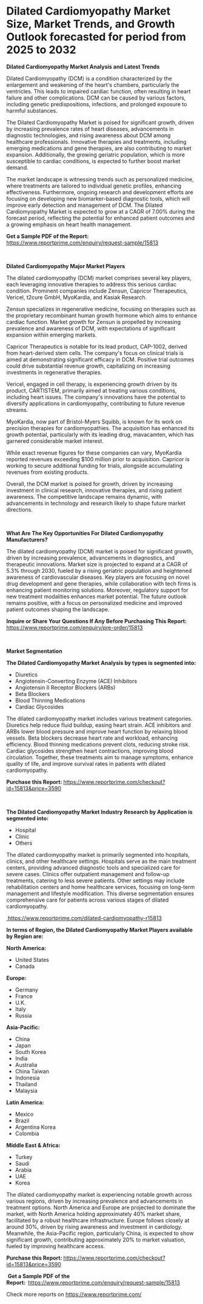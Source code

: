 <p><h1>Dilated Cardiomyopathy Market Size, Market Trends, and Growth Outlook forecasted for period from 2025 to 2032</h1></p><p><strong>Dilated Cardiomyopathy Market Analysis and Latest Trends</strong></p>
<p><p>Dilated Cardiomyopathy (DCM) is a condition characterized by the enlargement and weakening of the heart's chambers, particularly the ventricles. This leads to impaired cardiac function, often resulting in heart failure and other complications. DCM can be caused by various factors, including genetic predispositions, infections, and prolonged exposure to harmful substances.</p><p>The Dilated Cardiomyopathy Market is poised for significant growth, driven by increasing prevalence rates of heart diseases, advancements in diagnostic technologies, and rising awareness about DCM among healthcare professionals. Innovative therapies and treatments, including emerging medications and gene therapies, are also contributing to market expansion. Additionally, the growing geriatric population, which is more susceptible to cardiac conditions, is expected to further boost market demand.</p><p>The market landscape is witnessing trends such as personalized medicine, where treatments are tailored to individual genetic profiles, enhancing effectiveness. Furthermore, ongoing research and development efforts are focusing on developing new biomarker-based diagnostic tools, which will improve early detection and management of DCM. The Dilated Cardiomyopathy Market is expected to grow at a CAGR of 7.00% during the forecast period, reflecting the potential for enhanced patient outcomes and a growing emphasis on heart health management.</p></p>
<p><strong>Get a Sample PDF of the Report:&nbsp;</strong> <a href="https://www.reportprime.com/enquiry/request-sample/15813?utm_campaign=1835&utm_medium=2&utm_source=Github&utm_content=ia&utm_term=20032025&utm_id=dilated-cardiomyopathy">https://www.reportprime.com/enquiry/request-sample/15813</a></p>
<p>&nbsp;</p>
<p><strong>Dilated Cardiomyopathy Major Market Players</strong></p>
<p><p>The dilated cardiomyopathy (DCM) market comprises several key players, each leveraging innovative therapies to address this serious cardiac condition. Prominent companies include Zensun, Capricor Therapeutics, Vericel, t2cure GmbH, MyoKardia, and Kasiak Research.</p><p>Zensun specializes in regenerative medicine, focusing on therapies such as the proprietary recombinant human growth hormone which aims to enhance cardiac function. Market growth for Zensun is propelled by increasing prevalence and awareness of DCM, with expectations of significant expansion within emerging markets.</p><p>Capricor Therapeutics is notable for its lead product, CAP-1002, derived from heart-derived stem cells. The company's focus on clinical trials is aimed at demonstrating significant efficacy in DCM. Positive trial outcomes could drive substantial revenue growth, capitalizing on increasing investments in regenerative therapies.</p><p>Vericel, engaged in cell therapy, is experiencing growth driven by its product, CARTISTEM, primarily aimed at treating various conditions, including heart issues. The company's innovations have the potential to diversify applications in cardiomyopathy, contributing to future revenue streams.</p><p>MyoKardia, now part of Bristol-Myers Squibb, is known for its work on precision therapies for cardiomyopathies. The acquisition has enhanced its growth potential, particularly with its leading drug, mavacamten, which has garnered considerable market interest.</p><p>While exact revenue figures for these companies can vary, MyoKardia reported revenues exceeding $100 million prior to acquisition. Capricor is working to secure additional funding for trials, alongside accumulating revenues from existing products.</p><p>Overall, the DCM market is poised for growth, driven by increasing investment in clinical research, innovative therapies, and rising patient awareness. The competitive landscape remains dynamic, with advancements in technology and research likely to shape future market directions.</p></p>
<p>&nbsp;</p>
<p><strong>What Are The Key Opportunities For Dilated Cardiomyopathy Manufacturers?</strong></p>
<p><p>The dilated cardiomyopathy (DCM) market is poised for significant growth, driven by increasing prevalence, advancements in diagnostics, and therapeutic innovations. Market size is projected to expand at a CAGR of 5.3% through 2030, fueled by a rising geriatric population and heightened awareness of cardiovascular diseases. Key players are focusing on novel drug development and gene therapies, while collaboration with tech firms is enhancing patient monitoring solutions. Moreover, regulatory support for new treatment modalities enhances market potential. The future outlook remains positive, with a focus on personalized medicine and improved patient outcomes shaping the landscape.</p></p>
<p><strong>Inquire or Share Your Questions If Any Before Purchasing This Report:</strong> <a href="https://www.reportprime.com/enquiry/pre-order/15813?utm_campaign=1835&utm_medium=2&utm_source=Github&utm_content=ia&utm_term=20032025&utm_id=dilated-cardiomyopathy">https://www.reportprime.com/enquiry/pre-order/15813</a></p>
<p>&nbsp;</p>
<p><strong>Market Segmentation</strong></p>
<p><strong>The Dilated Cardiomyopathy Market Analysis by types is segmented into:</strong></p>
<p><ul><li>Diuretics</li><li>Angiotensin-Converting Enzyme (ACE) Inhibitors</li><li>Angiotensin II Receptor Blockers (ARBs)</li><li>Beta Blockers</li><li>Blood Thinning Medications</li><li>Cardiac Glycosides</li></ul></p>
<p><p>The dilated cardiomyopathy market includes various treatment categories. Diuretics help reduce fluid buildup, easing heart strain. ACE inhibitors and ARBs lower blood pressure and improve heart function by relaxing blood vessels. Beta blockers decrease heart rate and workload, enhancing efficiency. Blood thinning medications prevent clots, reducing stroke risk. Cardiac glycosides strengthen heart contractions, improving blood circulation. Together, these treatments aim to manage symptoms, enhance quality of life, and improve survival rates in patients with dilated cardiomyopathy.</p></p>
<p><strong>Purchase this Report:&nbsp;</strong><a href="https://www.reportprime.com/checkout?id=15813&price=3590&utm_campaign=1835&utm_medium=2&utm_source=Github&utm_content=ia&utm_term=20032025&utm_id=dilated-cardiomyopathy">https://www.reportprime.com/checkout?id=15813&price=3590</a></p>
<p>&nbsp;</p>
<p><strong>The Dilated Cardiomyopathy Market Industry Research by Application is segmented into:</strong></p>
<p><ul><li>Hospital</li><li>Clinic</li><li>Others</li></ul></p>
<p><p>The dilated cardiomyopathy market is primarily segmented into hospitals, clinics, and other healthcare settings. Hospitals serve as the main treatment centers, providing advanced diagnostic tools and specialized care for severe cases. Clinics offer outpatient management and follow-up treatments, catering to less severe patients. Other settings may include rehabilitation centers and home healthcare services, focusing on long-term management and lifestyle modification. This diverse segmentation ensures comprehensive care for patients across various stages of dilated cardiomyopathy.</p></p>
<p><a href="https://www.reportprime.com/dilated-cardiomyopathy-r15813?utm_campaign=1835&utm_medium=2&utm_source=Github&utm_content=ia&utm_term=20032025&utm_id=dilated-cardiomyopathy">&nbsp;https://www.reportprime.com/dilated-cardiomyopathy-r15813</a></p>
<p><strong>In terms of Region, the Dilated Cardiomyopathy Market Players available by Region are:</strong></p>
<p>
    <p> <strong> North America: </strong>
        <ul>
            <li>United States</li>
            <li>Canada</li>
        </ul>
        </p> 
    <p> <strong> Europe: </strong>
        <ul>
            <li>Germany</li>
            <li>France</li>
            <li>U.K.</li>
            <li>Italy</li>
            <li>Russia</li>
        </ul>
        </p> 
    <p> <strong> Asia-Pacific: </strong>
        <ul>
            <li>China</li>
            <li>Japan</li>
            <li>South Korea</li>
            <li>India</li>
            <li>Australia</li>
            <li>China Taiwan</li>
            <li>Indonesia</li>
            <li>Thailand</li>
            <li>Malaysia</li>
        </ul>
        </p> 
    <p> <strong> Latin America: </strong>
        <ul>
            <li>Mexico</li>
            <li>Brazil</li>
            <li>Argentina Korea</li>
            <li>Colombia</li>
        </ul>
        </p> 
    <p> <strong> Middle East & Africa: </strong>
        <ul>
            <li>Turkey</li>
            <li>Saudi</li>
            <li>Arabia</li>
            <li>UAE</li>
            <li>Korea</li>
        </ul>
    </p>
    </p>
<p><p>The dilated cardiomyopathy market is experiencing notable growth across various regions, driven by increasing prevalence and advancements in treatment options. North America and Europe are projected to dominate the market, with North America holding approximately 40% market share, facilitated by a robust healthcare infrastructure. Europe follows closely at around 30%, driven by rising awareness and investment in cardiology. Meanwhile, the Asia-Pacific region, particularly China, is expected to show significant growth, contributing approximately 20% to market valuation, fueled by improving healthcare access.</p></p>
<p><strong>Purchase this Report: </strong><a href="https://www.reportprime.com/checkout?id=15813&price=3590&utm_campaign=1835&utm_medium=2&utm_source=Github&utm_content=ia&utm_term=20032025&utm_id=dilated-cardiomyopathy">https://www.reportprime.com/checkout?id=15813&price=3590</a></p>
<p>&nbsp;<strong>Get a Sample PDF of the Report:&nbsp;&nbsp;</strong><a href="https://www.reportprime.com/enquiry/request-sample/15813?utm_campaign=1835&utm_medium=2&utm_source=Github&utm_content=ia&utm_term=20032025&utm_id=dilated-cardiomyopathy">https://www.reportprime.com/enquiry/request-sample/15813</a></p>
<p><strong></strong></p>
<p>Check more reports on <a href="https://www.reportprime.com/?utm_campaign=1835&utm_medium=2&utm_source=Github&utm_content=ia&utm_term=20032025&utm_id=dilated-cardiomyopathy">https://www.reportprime.com/</a></p>